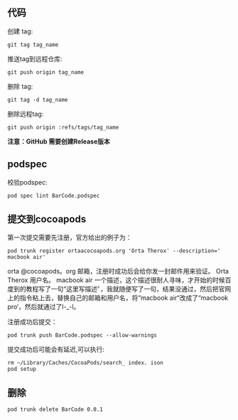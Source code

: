 ## 代码

创建 tag: 

```
git tag tag_name
```

推送tag到远程仓库: 

```
git push origin tag_name
```

删除 tag: 

```
git tag -d tag_name
```

删除远程tag:

```
git push origin :refs/tags/tag_name
```

**注意：GitHub 需要创建Release版本**

## podspec

校验podspec: 

```
pod spec lint BarCode.podspec
```

## 提交到cocoapods

第一次提交需要先注册，官方给出的例子为：

```
pod trunk register ortaacocoapods.org 'Orta Therox' --description=' macbook air'
```

orta @cocoapods。org
邮箱，注册时成功后会给你发一封邮件用来验证。
Orta Therox
用户名。
macbook air
一个描述，这个描述很耐人寻味，才开始的时候百度到的教程写了一句“这里写描述〞，我就随便写了一句，结果没通过，然后把官网
上的指令粘上去，替换自己的邮箱和用户名，将“macbook air“改成了“macbook pro‘，然后就通过了l-_-l。

注册成功后提交：

```
pod trunk push BarCode.podspec --allow-warnings
```

提交成功后可能会有延迟,可以执行:

```
rm ~/Library/Caches/CocoaPods/search_ index. ison
pod setup
```

## 删除

```
pod trunk delete BarCode 0.0.1
```
